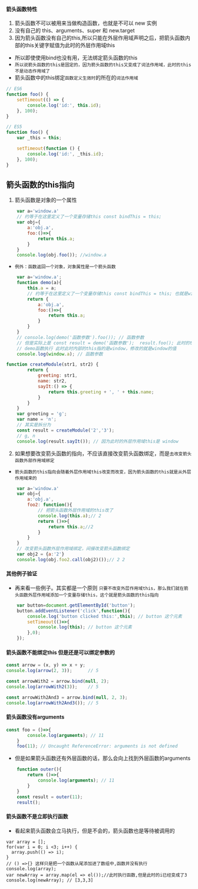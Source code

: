 #### 箭头函数特性
1. 箭头函数不可以被用来当做构造函数，也就是不可以 new 实例
2. 没有自己的 this、arguments、super 和 new.target
3. 因为箭头函数没有自己的this,所以只能在外层作用域声明之后，把箭头函数内部的this关键字赋值为此时的外层作用域this
* 所以即使使用bind也没有用，无法绑定箭头函数的this
* `所以说箭头函数的this是固定的，因为箭头函数的this又变成了词法作用域，此时的this不是动态作用域了`
* 箭头函数中的this绑定`函数定义生效时`的所在的`词法作用域`
```javascript
// ES6
function foo() {
    setTimeout(() => {
        console.log('id:', this.id);
    }, 100);
}

// ES5
function foo() {
    var _this = this;

    setTimeout(function () {
        console.log('id:', _this.id);
    }, 100);
}
```

## 箭头函数的this指向
1. 箭头函数是对象的一个属性
```javascript
    var a='window.a'
    // 约等于在这里定义了一个变量存储this const bindThis = this; 
    var obj={
        a:'obj.a',
        foo:()=>{
            return this.a;
        }
    }
    console.log(obj.foo()); //window.a
```
* `例外：函数返回一个对象，对象属性是一个箭头函数`
```javascript
    var a='window.a';
    function demo(a){
        this.a = a;
        // 约等于在这里定义了一个变量存储this const bindThis = this; 也就是window
        return {
            a:'obj.a',
            foo:()=>{
                return this.a;
            }
        }
    }
    // console.log(demo('函数参数').foo()); // 函数参数
    // 但是实际上是 const result = demo('函数参数');  result.foo(); 此时的this指向window
    // demo函数执行 此时此时内部的this指的是window，修改的就是window的值
    console.log(window.a); // 函数参数
```
```javascript
function createModule(str1, str2) {
        return {
            greeting: str1,
            name: str2,
            sayIt:() => {
                return this.greeting + ', ' + this.name;
            }
        }
    }
    var greeting = 'g';
    var name = 'n';
    // 其实是拆分为
    const result = createModule('2','3');
    // g, n
    console.log(result.sayIt()); // 因为此时的外层作用域this是 window
```

2. 如果想要改变箭头函数的指向，不应该直接改变箭头函数绑定，而是`去改变箭头函数外部作用域绑定`
* `箭头函数的this指向会随着外层作用域this改变而改变，因为箭头函数的this就是从外层作用域来的`
```javascript
    var a='window.a'
    var obj={
        a:'obj.a',
        foo2: function(){
            // 把箭头函数外层作用域的this改了
            console.log(this.a);// 2
            return ()=>{
                return this.a;//2
            }
        }
    }
    // 改变箭头函数外层作用域绑定，间接改变箭头函数绑定
    var obj2 = {a:'2'}
    console.log(obj.foo2.call(obj2)());// 2 2
```

#### 其他例子验证
* 再来看一些例子。其实都是一个原则 `只要不改变外层作用域this，那么我们就在箭头函数外层作用域添加一个变量存储this，这个就是箭头函数的this指向`
```javascript
    var button=document.getElementById('button');
    button.addEventListener('click',function(){
        console.log('button clicked this:',this); // button 这个元素
        setTimeout(()=>{
            console.log(this); // button 这个元素
        },0);
    });
```

#### 箭头函数不能绑定this 但是还是可以绑定参数的
```javascript
const arrow = (x, y) => x + y;
console.log(arrow(2, 3));      // 5

const arrowWith2 = arrow.bind(null, 2);
console.log(arrowWith2(3));    // 5

const arrowWith2And3 = arrow.bind(null, 2, 3);
console.log(arrowWith2And3()); // 5
```

#### 箭头函数没有arguments
```javascript
const foo = ()=>{
        console.log(arguments); // 11
    }
    foo(11); // Uncaught ReferenceError: arguments is not defined
```
* 但是如果箭头函数还有外层函数的话，那么会向上找到外层函数的arguments
```javascript
    function outer(){
        return ()=>{
            console.log(arguments); // 11
        }
    }
    const result = outer(11);
    result();
```

#### 箭头函数不是立即执行函数
* 看起来箭头函数会立马执行，但是不会的，箭头函数也是等待被调用的
```
var array = [];
for(var i = 0; i <3; i++) {
  array.push(() => i);
}
// () =>{} 这样只是把一个函数从尾添加进了数组中,函数并没有执行
console.log(array); 
var newArray = array.map(el => el());//此时执行函数,但是此时的i已经变成了3
console.log(newArray); // [3,3,3]
```
